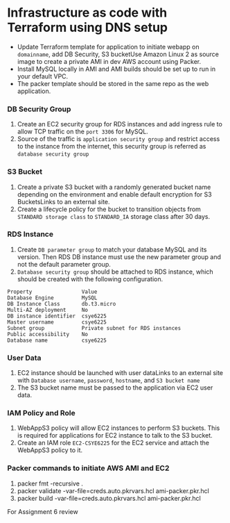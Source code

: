 # Infrastructure as code with Terraform using DNS setup 


* Update Terraform template for application to initiate webapp on `domainname`, add DB Security, S3 bucketUse Amazon Linux 2 as source image to create a private AMI in dev AWS account using Packer.
* Install MySQL locally in AMI and AMI builds should be set up to run in your default VPC.
* The packer template should be stored in the same repo as the web application.

### DB Security Group
1. Create an EC2 security group for RDS instances and add ingress rule to allow TCP traffic on the `port 3306` for MySQL.
2. Source of the traffic is `application security group` and restrict access to the instance from the internet, this security group is referred as `database security group`

### S3 Bucket
1. Create a private S3 bucket with a randomly generated bucket name depending on the environment and enable default encryption for S3 BucketsLinks to an external site.
2. Create a lifecycle policy for the bucket to transition objects from `STANDARD storage class` to `STANDARD_IA` storage class after 30 days.
 
### RDS Instance
1. Create `DB parameter group` to match your database MySQL and its version. Then RDS DB instance must use the new parameter group and not the default parameter group.
2. `Database security group` should be attached to RDS instance, which should be created with the following configuration. 
```
Property        	    Value
Database Engine	        MySQL
DB Instance Class	    db.t3.micro
Multi-AZ deployment	    No
DB instance identifier	csye6225
Master username	        csye6225
Subnet group	        Private subnet for RDS instances
Public accessibility	No
Database name	        csye6225
```

### User Data
1. EC2 instance should be launched with user dataLinks to an external site with `Database username`, `password`, `hostname`, and `S3 bucket name` 
2. The S3 bucket name must be passed to the application via EC2 user data.

### IAM Policy and Role
1. WebAppS3 policy will allow EC2 instances to perform S3 buckets. This is required for applications for EC2 instance to talk to the S3 bucket.
2. Create an IAM role `EC2-CSYE6225` for the EC2 service and attach the WebAppS3 policy to it. 

### Packer commands to initiate AWS AMI and EC2
1. packer fmt -recursive .
2. packer validate -var-file=creds.auto.pkrvars.hcl ami-packer.pkr.hcl
3. packer build -var-file=creds.auto.pkrvars.hcl ami-packer.pkr.hcl

For Assignment 6 review 
